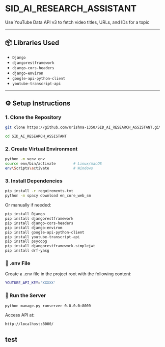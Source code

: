 # SID_AI_RESEARCH_ASSISTANT
Use YouTube Data API v3 to fetch video titles, URLs, and IDs for a topic

---

## 📦 Libraries Used

- `Django`
- `djangorestframework`
- `django-cors-headers`
- `django-environ`
- `google-api-python-client`
- `youtube-transcript-api`

---

## ⚙️ Setup Instructions

### 1. Clone the Repository

```bash
git clone https://github.com/Krishna-1350/SID_AI_RESEARCH_ASSISTANT.git

cd SID_AI_RESEARCH_ASSISTANT
```

### 2. Create Virtual Environment

```bash
python -m venv env
source env/bin/activate        # Linux/macOS
env\Scripts\activate           # Windows
```

### 3. Install Dependencies
```bash
pip install -r requirements.txt
python -m spacy download en_core_web_sm
```

Or manually if needed:

```bash
pip install Django
pip install djangorestframework
pip install django-cors-headers
pip install django-environ
pip install google-api-python-client
pip install youtube-transcript-api
pip install psycopg
pip install djangorestframework-simplejwt
pip install drf-yasg
```

### 📁 .env File
Create a .env file in the project root with the following content:

```bash
YOUTUBE_API_KEY='XXXXX'
```

### 🚀 Run the Server
```bash
python manage.py runserver 0.0.0.0:8000
```

Access API at:
```bash
http://localhost:8000/
```

## test 
